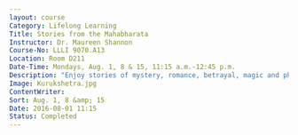 ```yaml
---
layout: course
Category: Lifelong Learning
Title: Stories from the Mahabharata
Instructor: Dr. Maureen Shannon
Course-No: LLLI 9070.A13
Location: Room D211
Date-Time: Mondays, Aug. 1, 8 & 15, 11:15 a.m.-12:45 p.m.
Description: "Enjoy stories of mystery, romance, betrayal, magic and philosophy from India’s most important and well-known book, The Mahabharata, in a comfortable story-telling atmosphere. You’ll get to know this epic tale from a retired English professor, Dr. Maureen Shannon."
Image: Kurukshetra.jpg
ContentWriter:
Sort: Aug. 1, 8 &amp; 15
Date: 2016-08-01 11:15
Status: Completed
---
```

